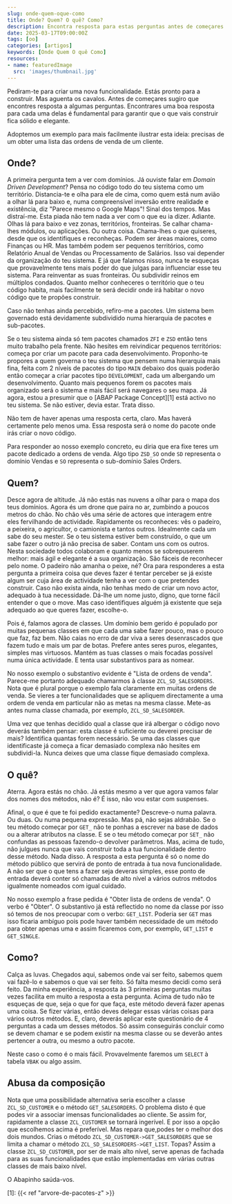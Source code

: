 ```yaml
---
slug: onde-quem-oque-como
title: Onde? Quem? O quê? Como?
description: Encontra resposta para estas perguntas antes de começares a programar
date: 2025-03-17T09:00:00Z
tags: [oo]
categories: [artigos]
keywords: [Onde Quem O quê Como]
resources:
- name: featuredImage
  src: 'images/thumbnail.jpg'
---
```

Pediram-te para criar uma nova funcionalidade. Estás pronto para a construir. Mas aguenta os cavalos. Antes de começares sugiro que encontres resposta a algumas perguntas. Encontrares uma boa resposta para cada uma delas é fundamental para garantir que o que vais construir fica sólido e elegante.

<!--more-->
Adoptemos um exemplo para mais facilmente ilustrar esta ideia: precisas de um obter uma lista das ordens de venda de um cliente.

## Onde?

A primeira pergunta tem a ver com domínios. Já ouviste falar em _Domain Driven Development_? Pensa no código todo do teu sistema como um território. Distancia-te e olha para ele de cima, como quem está num avião a olhar lá para baixo e, numa compreensível inversão entre realidade e existência, diz "Parece mesmo o Google Maps"! Sinal dos tempos. Mas distraí-me. Esta piada não tem nada a ver com o que eu ia dizer. Adiante. Olhas lá para baixo e vez zonas, territórios, fronteiras. Se calhar chama-lhes módulos, ou aplicações. Ou outra coisa. Chama-lhes o que quiseres, desde que os identifiques e reconheças. Podem ser áreas maiores, como Finanças ou HR. Mas também podem ser pequenos territórios, como Relatório Anual de Vendas ou Processamento de Salários. Isso vai depender da organização do teu sistema. E já que falamos nisso, nunca te esqueças que provavelmente tens mais poder do que julgas para influenciar esse teu sistema. Para reinventar as suas fronteiras. Ou subdividir reinos em múltiplos condados. Quanto melhor conheceres o território que o teu código habita, mais facilmente te será decidir onde irá habitar o novo código que te propões construir.

Caso não tenhas ainda percebido, refiro-me a pacotes. Um sistema bem governado está devidamente subdividido numa hierarquia de pacotes e sub-pacotes.

Se o teu sistema ainda só tem pacotes chamados `ZFI` e `ZSD` então tens muito trabalho pela frente. Não hesites em reivindicar pequenos territórios: começa por criar um pacote para cada desenvolvimento. Proponho-te propores a quem governa o teu sistema que pensem numa hierarquia mais fina, feita com 2 níveis de pacotes do tipo `MAIN` debaixo dos quais poderão então começar a criar pacotes tipo `DEVELOPMENT`, cada um albergando um desenvolvimento. Quanto mais pequenos forem os pacotes mais organizado será o sistema e mais fácil será navegares o seu mapa. Já agora, estou a presumir que o [ABAP Package Concept][1] está activo no teu sistema. Se não estiver, devia estar. Trata disso.

Não tem de haver apenas uma resposta certa, claro. Mas haverá certamente pelo menos uma. Essa resposta será o nome do pacote onde irás criar o novo código.

Para responder ao nosso exemplo concreto, eu diria que era fixe teres um pacote dedicado a ordens de venda. Algo tipo `ZSD_SO` onde `SD` representa o domínio Vendas e `SO` representa o sub-domínio Sales Orders.

## Quem?

Desce agora de altitude. Já não estás nas nuvens a olhar para o mapa dos teus domínios. Agora és um drone que paira no ar, zumbindo a poucos metros do chão. No chão vês uma série de actores que interagem entre eles fervilhando de actividade. Rapidamente os reconheces: vês o padeiro, a peixeira, o agricultor, o camionista e tantos outros. Idealmente cada um sabe do seu mester. Se o teu sistema estiver bem construído, o que um sabe fazer o outro já não precisa de saber. Contam uns com os outros. Nesta sociedade todos colaboram e quanto menos se sobrepuserem melhor: mais ágil e elegante é a sua organização. São fáceis de reconhecer pelo nome. O padeiro não amanha o peixe, né? Ora para responderes a esta pergunta a primeira coisa que deves fazer é tentar perceber se já existe algum ser cuja área de actividade tenha a ver com o que pretendes construir. Caso não exista ainda, não tenhas medo de criar um novo actor, adequado à tua necessidade. Dá-lhe um nome justo, digno, que torne fácil entender o que o move. Mas caso identifiques alguém já existente que seja adequado ao que queres fazer, escolhe-o.

Pois é, falamos agora de classes. Um domínio bem gerido é populado por muitas pequenas classes em que cada uma sabe fazer pouco, mas o pouco que faz, faz bem. Não caias no erro de dar viva a seres desenrascados que fazem tudo e mais um par de botas. Prefere antes seres puros, elegantes, simples mas virtuosos. Mantém as tuas classes o mais focadas possível numa única actividade. E tenta usar substantivos para as nomear.

No nosso exemplo o substantivo evidente é "Lista de ordens de venda". Parece-me portanto adequado chamarmos à classe `ZCL_SD_SALESORDERS`. Nota que é plural porque o exemplo fala claramente em muitas ordens de venda. Se vieres a ter funcionalidades que se apliquem directamente a uma ordem de venda em particular não as metas na mesma classe. Mete-as antes numa classe chamada, por exemplo, `ZCL_SD_SALESORDER`.

Uma vez que tenhas decidido qual a classe que irá albergar o código novo deverás também pensar: esta classe é suficiente ou deverei precisar de mais? Identifica quantas forem necessário. Se uma das classes que identificaste já começa a ficar demasiado complexa não hesites em subdividi-la. Nunca deixes que uma classe fique demasiado complexa.

## O quê?

Aterra. Agora estás no chão. Já estás mesmo a ver que agora vamos falar dos nomes dos métodos, não é? É isso, não vou estar com suspenses.

Afinal, o que é que te foi pedido exactamente? Descreve-o numa palavra. Ou duas. Ou numa pequena expressão. Mas pá, não sejas aldrabão. Se o teu método começar por `GET_` não te ponhas a escrever na base de dados ou a alterar atributos na classe. E se o teu método começar por `SET_` não confundas as pessoas fazendo-o devolver parâmetros. Mas, acima de tudo, não julgues nunca que vais construir toda a tua funcionalidade dentro desse método. Nada disso. A resposta a esta pergunta é só o nome do método público que servirá de ponto de entrada à tua nova funcionalidade. A não ser que o que tens a fazer seja deveras simples, esse ponto de entrada deverá conter só chamadas de alto nível a vários outros métodos igualmente nomeados com igual cuidado.

No nosso exemplo a frase pedida é "Obter lista de ordens de venda". O verbo é "Obter". O substantivo já está reflectido no nome da classe por isso só temos de nos preocupar com o verbo: `GET_LIST`. Poderia ser `GET` mas isso ficaria ambíguo pois pode haver também necessidade de um método para obter apenas uma e assim ficaremos com, por exemplo, `GET_LIST` e `GET_SINGLE`.

## Como?

Calça as luvas. Chegados aqui, sabemos onde vai ser feito, sabemos quem vai fazê-lo e sabemos o que vai ser feito. Só falta mesmo decidi como será feito. Da minha experiência, a resposta às 3 primeiras perguntas muitas vezes facilita em muito a resposta a esta pergunta. Acima de tudo não te esqueças de que, seja o que for que faça, este método deverá fazer apenas uma coisa. Se fizer várias, então deves delegar essas várias coisas para vários outros métodos. E, claro, deverás aplicar este questionário de 4 perguntas a cada um desses métodos. Só assim conseguirás concluir como se devem chamar e se podem existir na mesma classe ou se deverão antes pertencer a outra, ou mesmo a outro pacote.

Neste caso o como é o mais fácil. Provavelmente faremos um `SELECT` à tabela `VBAK` ou algo assim.

## Abusa da composição

Nota que uma possibilidade alternativa seria escolher a classe `ZCL_SD_CUSTOMER` e o método `GET_SALESORDERS`. O problema disto é que podes vir a associar imensas funcionalidades ao cliente. Se assim for, rapidamente a classe `ZCL_CUSTOMER` se tornará ingerível. E por isso a opção que escolhemos acima é preferível. Mas repara que,podes ter o melhor dos dois mundos. Crias o método `ZCL_SD_CUSTOMER->GET_SALESORDERS` que se limita a chamar o método `ZCL_SD_SALESORDERS->GET_LIST`. Topas? Assim a classe `ZCL_SD_CUSTOMER`, por ser de mais alto nível, serve apenas de fachada para as suas funcionalidades que estão implementadas em várias outras classes de mais baixo nível.

O Abapinho saúda-vos.

  [1]: {{< ref "arvore-de-pacotes-z" >}}
